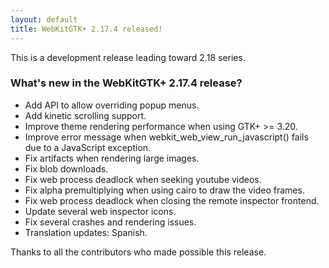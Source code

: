 ```yaml
---
layout: default
title: WebKitGTK+ 2.17.4 released!
---
```


This is a development release leading toward 2.18 series.

### What's new in the WebKitGTK+ 2.17.4 release?

 - Add API to allow overriding popup menus.
 - Add kinetic scrolling support.
 - Improve theme rendering performance when using GTK+ >= 3.20.
 - Improve error message when webkit_web_view_run_javascript() fails due to a JavaScript exception.
 - Fix artifacts when rendering large images.
 - Fix blob downloads.
 - Fix web process deadlock when seeking youtube videos.
 - Fix alpha premultiplying when using cairo to draw the video frames.
 - Fix web process deadlock when closing the remote inspector frontend.
 - Update several web inspector icons.
 - Fix several crashes and rendering issues.
 - Translation updates: Spanish.

Thanks to all the contributors who made possible this release.
